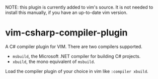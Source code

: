 NOTE: this plugin is currently added to vim's source. It is not needed to install this manually, if you have an up-to-date vim version.

vim-csharp-compiler-plugin
==========================

A C# compiler plugin for VIM.
There are two compilers supported.
* `msbuild`, the Microsoft .NET compiler for building C# projects.
* `xbuild`, the mono equivalent of `msbuild`.

Load the compiler plugin of your choice in vim like `:compiler xbuild`.
